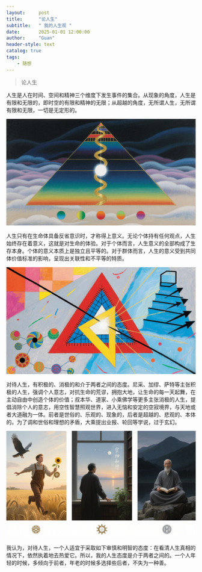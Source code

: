 ```yaml
---
layout:     post
title:      "论人生"
subtitle:   " 我的人生观 "
date:       2025-01-01 12:00:00
author:     "Guan"
header-style: text
catalog: true
tags:
    - 随想
---
```


> 论人生

人生是人在时间、空间和精神三个维度下发生事件的集合。从现象的角度，人生是有限和无限的，即时空的有限和精神的无限；从超越的角度，无所谓人生，无所谓有限和无限，一切是无定形的。

![人生论](/img/renshen1.png)

人生只有在生命体具备反省意识时，才称得上意义。无论个体持有任何观点，人生始终存在着意义，这就是对生命的体验。对于个体而言，人生意义的全部构成了生存本身。个体的意义本质上是独立且平等的。对于群体而言，人生的意义受到共同体价值标准的影响，呈现出关联性和不平等的特质。

![人生论](/img/renshen2.png)

对待人生，有积极的、消极的和介于两者之间的态度。尼采、加缪、萨特等主张积极的人生，强调个人意志，对抗生命的荒谬，拥抱大地，让生命的每一天起舞，在主动自由中创造个体的价值；叔本华、道家、小乘佛学等更多主张消极的人生，提倡消除个人的意志，用空性智慧照观世界，进入无恼和安定的空寂境界，与天地或者大道融为一体。前者是世俗的、乐观的、现象的，后者是超越的、悲观的、本体的。为了调和世俗和理想的矛盾，大乘提出业报、轮回等学说，过于玄幻。

![人生论](/img/renshen3.png)

我认为，对待人生，一个人适宜于采取如下审慎和明智的态度：在看清人生真相的情况下，依然执着地去热爱它。所以，我的人生态度是介于两者之间的。一个人年轻的时候，多倾向于前者，年老的时候多选择些后者，不失为一种善。